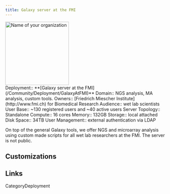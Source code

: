 ```yaml
---
title: Galaxy server at the FMI
---
```

<div class='center'>
<a href='http://www.fmi.ch'><img src='/YourOrgLogoOrImage.png' alt='Name of your organization' height="200" /></a>
</div>





<div class='deploymentbox'>
 Deployment:: **[Galaxy server at the FMI](/Community/Deployment/GalaxyAtFMI)**
 Domain:: NGS analysis, MA analysis, custom tools.
 Owners:: [Friedrich Miescher Institute](http://www.fmi.ch) for Biomedical Research
 Audience:: wet lab scientists  
 User Base:: ~130 registered users and ~40 active users
 Server Topology:: Standalone
 Compute:: 16 cores
 Memory:: 132GB
 Storage:: local attached
 Disk Space:: 34TB
 User Management:: external authentication via LDAP
</div>


On top of the general Galaxy tools, we offer NGS and microarray analysis using custom made scripts for all wet lab researchers at the FMI. The server is not public.



## Customizations



## Links



CategoryDeployment
